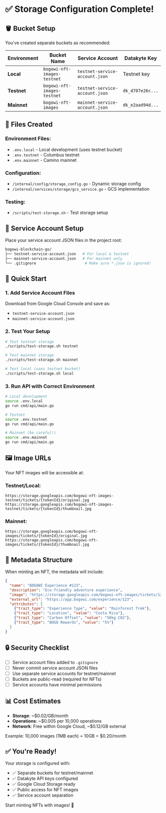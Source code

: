 # ✅ Storage Configuration Complete!

## 🪣 Bucket Setup

You've created separate buckets as recommended:

| Environment | Bucket Name | Service Account | Datakyte Key |
|------------|-------------|-----------------|--------------|
| **Local** | `bogowi-nft-images-testnet` | `testnet-service-account.json` | Testnet key |
| **Testnet** | `bogowi-nft-images-testnet` | `testnet-service-account.json` | `dk_d707e26c...` |
| **Mainnet** | `bogowi-nft-images` | `mainnet-service-account.json` | `dk_e2aad94d...` |

## 📁 Files Created

### Environment Files:
- `.env.local` - Local development (uses testnet bucket)
- `.env.testnet` - Columbus testnet 
- `.env.mainnet` - Camino mainnet

### Configuration:
- `/internal/config/storage_config.go` - Dynamic storage config
- `/internal/services/storage/gcs_service.go` - GCS implementation

### Testing:
- `/scripts/test-storage.sh` - Test storage setup

## 🔑 Service Account Setup

Place your service account JSON files in the project root:

```bash
bogowi-blockchain-go/
├── testnet-service-account.json   # For local & testnet
├── mainnet-service-account.json   # For mainnet only
└── .gitignore                      # Make sure *.json is ignored!
```

## 🚀 Quick Start

### 1. Add Service Account Files

Download from Google Cloud Console and save as:
- `testnet-service-account.json`
- `mainnet-service-account.json`

### 2. Test Your Setup

```bash
# Test testnet storage
./scripts/test-storage.sh testnet

# Test mainnet storage
./scripts/test-storage.sh mainnet

# Test local (uses testnet bucket)
./scripts/test-storage.sh local
```

### 3. Run API with Correct Environment

```bash
# Local development
source .env.local
go run cmd/api/main.go

# Testnet
source .env.testnet
go run cmd/api/main.go

# Mainnet (be careful!)
source .env.mainnet
go run cmd/api/main.go
```

## 🖼️ Image URLs

Your NFT images will be accessible at:

### Testnet/Local:
```
https://storage.googleapis.com/bogowi-nft-images-testnet/tickets/{tokenId}/original.jpg
https://storage.googleapis.com/bogowi-nft-images-testnet/tickets/{tokenId}/thumbnail.jpg
```

### Mainnet:
```
https://storage.googleapis.com/bogowi-nft-images/tickets/{tokenId}/original.jpg
https://storage.googleapis.com/bogowi-nft-images/tickets/{tokenId}/thumbnail.jpg
```

## 📝 Metadata Structure

When minting an NFT, the metadata will include:

```json
{
  "name": "BOGOWI Experience #123",
  "description": "Eco-friendly adventure experience",
  "image": "https://storage.googleapis.com/bogowi-nft-images/tickets/123/original.jpg",
  "external_url": "https://app.bogowi.com/experience/123",
  "attributes": [
    {"trait_type": "Experience Type", "value": "Rainforest Trek"},
    {"trait_type": "Location", "value": "Costa Rica"},
    {"trait_type": "Carbon Offset", "value": "50kg CO2"},
    {"trait_type": "BOGO Rewards", "value": "5%"}
  ]
}
```

## 🔒 Security Checklist

- [ ] Service account files added to `.gitignore`
- [ ] Never commit service account JSON files
- [ ] Use separate service accounts for testnet/mainnet
- [ ] Buckets are public-read (required for NFTs)
- [ ] Service accounts have minimal permissions

## 📊 Cost Estimates

- **Storage**: ~$0.02/GB/month
- **Operations**: ~$0.005 per 10,000 operations
- **Network**: Free within Google Cloud, ~$0.12/GB external

Example: 10,000 images (1MB each) = 10GB = $0.20/month

## ✅ You're Ready!

Your storage is configured with:
- ✅ Separate buckets for testnet/mainnet
- ✅ Datakyte API keys configured
- ✅ Google Cloud Storage ready
- ✅ Public access for NFT images
- ✅ Service account separation

Start minting NFTs with images! 🎨